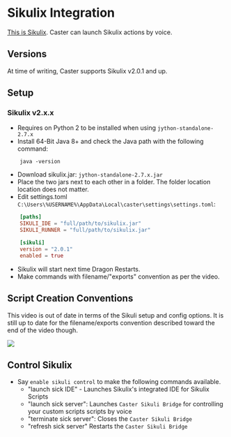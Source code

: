 # Sikulix Integration

[This is Sikulix](http://sikulix.com/). Caster can launch Sikulix actions by voice.

## Versions

At time of writing, Caster supports Sikulix v2.0.1 and up. 

## Setup

### Sikulix v2.x.x

- Requires on Python 2 to be installed when using `jython-standalone-2.7.x`
- Install 64-Bit Java 8+ and check the Java path with the following command:

```text
    java -version
```

- Download sikulix.jar: `jython-standalone-2.7.x.jar`
- Place the two jars next to each other in a folder. The folder location location does not matter.
- Edit settings.toml `C:\Users\%USERNAME%\AppData\Local\caster\settings\settings.toml`:

```toml
    [paths]
    SIKULI_IDE = "full/path/to/sikulix.jar"
    SIKULI_RUNNER = "full/path/to/sikulix.jar"

    [sikuli]
    version = "2.0.1"
    enabled = true
```

- Sikulix will start next time Dragon Restarts.
- Make commands with filename/"exports" convention as per the video. 

## Script Creation Conventions

This video is out of date in terms of the Sikuli setup and config options. It is still up to date for the filename/exports convention described toward the end of the video though.

[![](http://img.youtube.com/vi/RFdsD2OgDzk/0.jpg)](http://www.youtube.com/watch?v=RFdsD2OgDzk "Sikuli Commands by Voice: Script Creation Conventions")

## Control Sikulix

- Say `enable sikuli control` to make the following commands available.
  - "launch sick IDE" - Launches Sikulix's integrated IDE for Sikulix Scripts
  - "launch sick server": Launches `Caster Sikuli Bridge` for controlling your custom scripts scripts by voice
  - "terminate sick server": Closes the `Caster Sikuli Bridge`
  - "refresh sick server" Restarts the `Caster Sikuli Bridge`